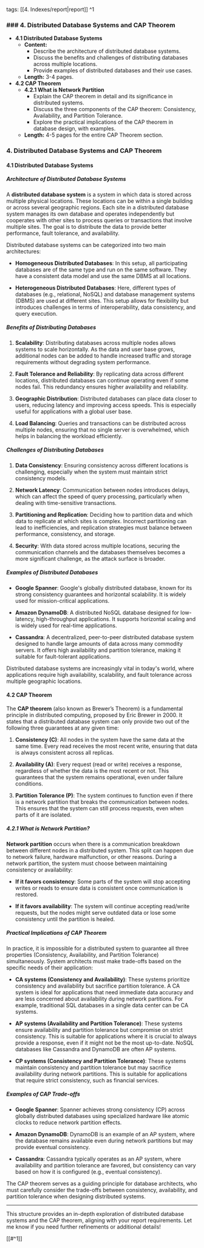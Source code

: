 tags: [[4. Indexes/report|report]] 
^1



### ### 4. Distributed Database Systems and CAP Theorem
   - **4.1 Distributed Database Systems**
     - **Content:**
       - Describe the architecture of distributed database systems.
       - Discuss the benefits and challenges of distributing databases across multiple locations.
       - Provide examples of distributed databases and their use cases.
     - **Length:** 3-4 pages.
   - **4.2 CAP Theorem**
     - **4.2.1 What is Network Partition**
       - Explain the CAP theorem in detail and its significance in distributed systems.
       - Discuss the three components of the CAP theorem: Consistency, Availability, and Partition Tolerance.
       - Explore the practical implications of the CAP theorem in database design, with examples.
     - **Length:** 4-5 pages for the entire CAP Theorem section.

### 4. Distributed Database Systems and CAP Theorem

#### 4.1 Distributed Database Systems

##### Architecture of Distributed Database Systems

A **distributed database system** is a system in which data is stored across multiple physical locations. These locations can be within a single building or across several geographic regions. Each site in a distributed database system manages its own database and operates independently but cooperates with other sites to process queries or transactions that involve multiple sites. The goal is to distribute the data to provide better performance, fault tolerance, and availability.

Distributed database systems can be categorized into two main architectures:

- **Homogeneous Distributed Databases**: In this setup, all participating databases are of the same type and run on the same software. They have a consistent data model and use the same DBMS at all locations.
  
- **Heterogeneous Distributed Databases**: Here, different types of databases (e.g., relational, NoSQL) and database management systems (DBMS) are used at different sites. This setup allows for flexibility but introduces challenges in terms of interoperability, data consistency, and query execution.

##### Benefits of Distributing Databases

1. **Scalability**: Distributing databases across multiple nodes allows systems to scale horizontally. As the data and user base grows, additional nodes can be added to handle increased traffic and storage requirements without degrading system performance.
  
2. **Fault Tolerance and Reliability**: By replicating data across different locations, distributed databases can continue operating even if some nodes fail. This redundancy ensures higher availability and reliability.
  
3. **Geographic Distribution**: Distributed databases can place data closer to users, reducing latency and improving access speeds. This is especially useful for applications with a global user base.
  
4. **Load Balancing**: Queries and transactions can be distributed across multiple nodes, ensuring that no single server is overwhelmed, which helps in balancing the workload efficiently.

##### Challenges of Distributing Databases

1. **Data Consistency**: Ensuring consistency across different locations is challenging, especially when the system must maintain strict consistency models.
  
2. **Network Latency**: Communication between nodes introduces delays, which can affect the speed of query processing, particularly when dealing with time-sensitive transactions.
  
3. **Partitioning and Replication**: Deciding how to partition data and which data to replicate at which sites is complex. Incorrect partitioning can lead to inefficiencies, and replication strategies must balance between performance, consistency, and storage.
  
4. **Security**: With data stored across multiple locations, securing the communication channels and the databases themselves becomes a more significant challenge, as the attack surface is broader.

##### Examples of Distributed Databases

- **Google Spanner**: Google's globally distributed database, known for its strong consistency guarantees and horizontal scalability. It is widely used for mission-critical applications.
  
- **Amazon DynamoDB**: A distributed NoSQL database designed for low-latency, high-throughput applications. It supports horizontal scaling and is widely used for real-time applications.
  
- **Cassandra**: A decentralized, peer-to-peer distributed database system designed to handle large amounts of data across many commodity servers. It offers high availability and partition tolerance, making it suitable for fault-tolerant applications.

Distributed database systems are increasingly vital in today's world, where applications require high availability, scalability, and fault tolerance across multiple geographic locations.

#### 4.2 CAP Theorem

The **CAP theorem** (also known as Brewer’s Theorem) is a fundamental principle in distributed computing, proposed by Eric Brewer in 2000. It states that a distributed database system can only provide two out of the following three guarantees at any given time:

1. **Consistency (C)**: All nodes in the system have the same data at the same time. Every read receives the most recent write, ensuring that data is always consistent across all replicas.
  
2. **Availability (A)**: Every request (read or write) receives a response, regardless of whether the data is the most recent or not. This guarantees that the system remains operational, even under failure conditions.
  
3. **Partition Tolerance (P)**: The system continues to function even if there is a network partition that breaks the communication between nodes. This ensures that the system can still process requests, even when parts of it are isolated.

##### 4.2.1 What is Network Partition?

**Network partition** occurs when there is a communication breakdown between different nodes in a distributed system. This split can happen due to network failure, hardware malfunction, or other reasons. During a network partition, the system must choose between maintaining consistency or availability:

- **If it favors consistency**: Some parts of the system will stop accepting writes or reads to ensure data is consistent once communication is restored.
  
- **If it favors availability**: The system will continue accepting read/write requests, but the nodes might serve outdated data or lose some consistency until the partition is healed.

##### Practical Implications of CAP Theorem

In practice, it is impossible for a distributed system to guarantee all three properties (Consistency, Availability, and Partition Tolerance) simultaneously. System architects must make trade-offs based on the specific needs of their application:

- **CA systems (Consistency and Availability)**: These systems prioritize consistency and availability but sacrifice partition tolerance. A CA system is ideal for applications that need immediate data accuracy and are less concerned about availability during network partitions. For example, traditional SQL databases in a single data center can be CA systems.
  
- **AP systems (Availability and Partition Tolerance)**: These systems ensure availability and partition tolerance but compromise on strict consistency. This is suitable for applications where it is crucial to always provide a response, even if it might not be the most up-to-date. NoSQL databases like Cassandra and DynamoDB are often AP systems.
  
- **CP systems (Consistency and Partition Tolerance)**: These systems maintain consistency and partition tolerance but may sacrifice availability during network partitions. This is suitable for applications that require strict consistency, such as financial services.

##### Examples of CAP Trade-offs

- **Google Spanner**: Spanner achieves strong consistency (CP) across globally distributed databases using specialized hardware like atomic clocks to reduce network partition effects.
  
- **Amazon DynamoDB**: DynamoDB is an example of an AP system, where the database remains available even during network partitions but may provide eventual consistency.
  
- **Cassandra**: Cassandra typically operates as an AP system, where availability and partition tolerance are favored, but consistency can vary based on how it is configured (e.g., eventual consistency).

The CAP theorem serves as a guiding principle for database architects, who must carefully consider the trade-offs between consistency, availability, and partition tolerance when designing distributed systems.

---
This structure provides an in-depth exploration of distributed database systems and the CAP theorem, aligning with your report requirements. Let me know if you need further refinements or additional details!


[[#^1]]

